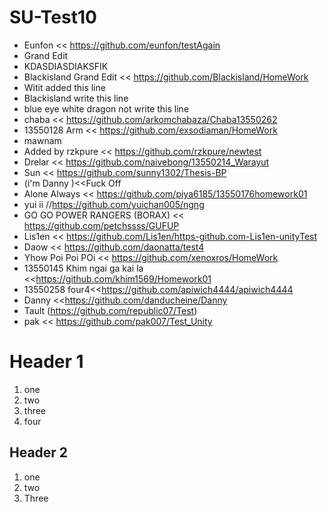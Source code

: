# SU-Test10
- Eunfon << https://github.com/eunfon/testAgain
- Grand Edit
- KDASDIASDIAKSFIK
- Blackisland Grand Edit << https://github.com/Blackisland/HomeWork
- Witit added this line
- Blackisland write this line 
- blue eye white dragon not write this line
- chaba << https://github.com/arkomchabaza/Chaba13550262
- 13550128 Arm << https://github.com/exsodiaman/HomeWork
- mawnam
- Added by rzkpure << https://github.com/rzkpure/newtest
- Drelar << https://github.com/naivebong/13550214_Warayut
- Sun << https://github.com/sunny1302/Thesis-BP
- (i'm Danny )<<Fuck Off
- Alone Always << https://github.com/piya6185/13550176homework01
- yui ii //https://github.com/yuichan005/ngng
- GO GO POWER RANGERS (BORAX) << https://github.com/petchssss/GUFUP
- Lis1en << https://github.com/Lis1en/https-github.com-Lis1en-unityTest
- Daow << https://github.com/daonatta/test4
- Yhow Poi Poi POi << https://github.com/xenoxros/HomeWork
- 13550145 Khim ngai ga kai la <<https://github.com/khim1569/Homework01
- 13550258 four4<<https://github.com/apiwich4444/apiwich4444
- Danny <<https://github.com/danducheine/Danny
- Tault (https://github.com/republic07/Test)
- pak << https://github.com/pak007/Test_Unity

# Header 1
1. one
2. two
3. three
4. four

## Header 2
1. one
1. two
1. Three

